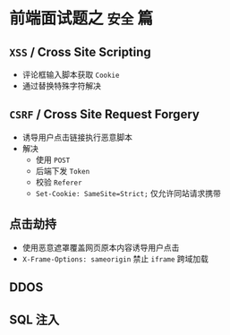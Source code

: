 # 前端面试题之 `安全` 篇

## `XSS` / Cross Site Scripting
- 评论框输入脚本获取 `Cookie`
- 通过替换特殊字符解决

## `CSRF` / Cross Site Request Forgery
- 诱导用户点击链接执行恶意脚本
- 解决
    - 使用 `POST`
    - 后端下发 `Token`
    - 校验 `Referer`
    - `Set-Cookie: SameSite=Strict;` 仅允许同站请求携带

## 点击劫持
- 使用恶意遮罩覆盖网页原本内容诱导用户点击
- `X-Frame-Options: sameorigin` 禁止 `iframe` 跨域加载

## DDOS

## SQL 注入
